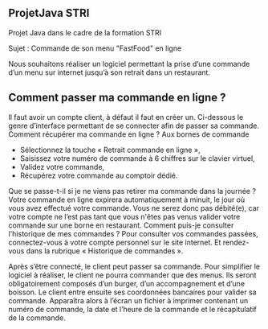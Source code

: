 ## ProjetJava STRI

Projet Java dans le cadre de la formation STRI

Sujet : Commande de son menu "FastFood" en ligne

Nous souhaitons réaliser un logiciel permettant la prise d’une commande d’un menu sur internet jusqu’à son retrait dans un restaurant. 

## Comment passer ma commande en ligne ? 

Il faut avoir un compte client, à défaut il faut en créer un. Ci-dessous le genre d’interface permettant de se connecter afin 
de passer sa commande. Comment récupérer ma commande en ligne ? 
Aux bornes de commande 
- Sélectionnez la touche « Retrait commande en ligne », 
-  Saisissez votre numéro de commande à 6 chiffres sur le clavier virtuel, 
-  Validez votre commande, 
-  Récupérez votre commande au comptoir dédié.

Que  se  passe-t-il  si  je  ne  viens  pas  retirer  ma 
commande dans la journée ? Votre  commande  en  ligne  expirera  automatiquement  à 
minuit, le jour où vous avez effectué votre commande. Vous ne  serez  donc  pas  débité(e),  car  votre  compte  ne  l’est  pas 
tant que vous n'êtes pas venus valider votre commande sur une borne en restaurant.
Comment  puis-je  consulter  l'historique  de  mes commandes ? Pour consulter vos commandes passées, connectez-vous à 
votre compte personnel sur le site internet. Et rendez-vous dans la rubrique « Historique de commandes ».
  
Après  s’être  connecté,  le  client  peut  passer  sa 
commande. Pour  simplifier  le  logiciel  à  réaliser, le client ne pourra  commander  que  des  menus.  Ils  seront obligatoirement  composés  d’un  burger,  d’un accompagnement et d’une boisson. Le client   entre   ensuite ses coordonnées bancaires pour valider sa commande. Apparaîtra alors à l’écran un fichier à imprimer contenant un numéro de commande, la date et 
l’heure de la commande et le récapitulatif de la commande.
